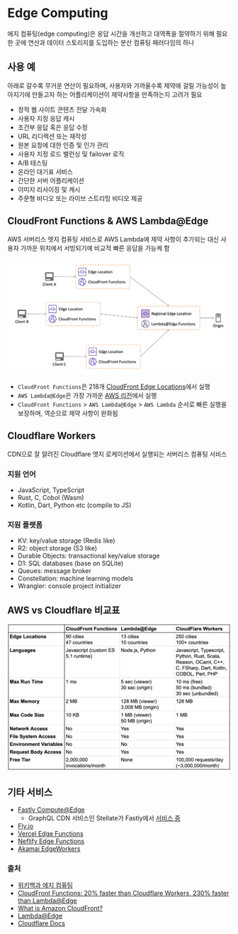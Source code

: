 # Edge Computing

에지 컴퓨팅(edge computing)은 응답 시간을 개선하고 대역폭을 절약하기 위해 필요한 곳에 연산과 데이터 스토리지를 도입하는 분산 컴퓨팅 패러다임의 하나

## 사용 예

아래로 갈수록 무거운 연산이 필요하며, 사용자와 가까울수록 제약에 걸릴 가능성이 높아지기에 만들고자 하는 어플리케이션이 제약사항을 만족하는지 고려가 필요

- 정적 웹 사이트 콘텐츠 전달 가속화
- 사용자 지정 응답 캐시
- 조건부 응답 혹은 응답 수정
- URL 리디렉션 또는 재작성
- 원본 요청에 대한 인증 및 인가 관리
- 사용자 지정 로드 밸런싱 및 failover 로직
- A/B 테스팅
- 온라인 대기표 서비스
- 간단한 서버 어플리케이션
- 이미지 리사이징 및 캐시
- 주문형 비디오 또는 라이브 스트리밍 비디오 제공

## CloudFront Functions & AWS Lambda@Edge

AWS 서버리스 엣지 컴퓨팅 서비스로 AWS Lambda에 제약 사항이 추가되는 대신 사용자 가까운 위치에서 서빙되기에 비교적 빠른 응답을 가능케 함

![cloudfront-functions-where](cloudfront-functions-where.png)

- `CloudFront Functions`은 218개 [CloudFront Edge Locations](https://aws.amazon.com/ko/cloudfront/features/?whats-new-cloudfront.sort-by=item.additionalFields.postDateTime&whats-new-cloudfront.sort-order=desc#Global_Edge_Network)에서 실행
- `AWS Lambda@Edge`은 가장 가까운 [AWS 리전](https://aws.amazon.com/ko/about-aws/global-infrastructure/regions_az/)에서 실행
- `CloudFront Functions` > `AWS Lambda@Edge` > `AWS Lambda` 순서로 빠른 실행을 보장하며, 역순으로 제약 사항이 완화됨

## Cloudflare Workers

CDN으로 잘 알려진 Cloudflare 엣지 로케이션에서 실행되는 서버리스 컴퓨팅 서비스

### 지원 언어

- JavaScript, TypeScript
- Rust, C, Cobol (Wasm)
- Kotlin, Dart, Python etc (compile to JS)


### 지원 플랫폼

- KV: key/value storage (Redis like)
- R2: object storage (S3 like)
- Durable Objects: transactional key/value storage
- D1: SQL databases (base on SQLite)
- Queues: message broker
- Constellation: machine learning models
- Wrangler: console project initializer

## AWS vs Cloudflare 비교표

![compare-table](compare-table.webp)

## 기타 서비스

- [Fastly Compute@Edge](https://www.fastly.com/products/edge-compute)
  - GraphQL CDN 서비스인 Stellate가 Fastly에서 [서비스 중](https://stellate.co/docs/platform/edge-locations)
- [Fly.io](https://fly.io/docs/)
- [Vercel Edge Functions](https://vercel.com/features/edge-functions)
- [Neflify Edge Functions](https://docs.netlify.com/edge-functions/overview/)
- [Akamai EdgeWorkers](https://techdocs.akamai.com/edgeworkers/docs/welcome-to-edgeworkers)

### 출처

- [위키백과 에지 컴퓨팅](https://ko.wikipedia.org/wiki/%EC%97%90%EC%A7%80_%EC%BB%B4%ED%93%A8%ED%8C%85#cite_note-ED_CP_01-1)
- [CloudFront Functions: 20% faster than Cloudflare Workers, 230% faster than Lambda@Edge](https://medium.com/@pauly4it/cloudfront-functions-20-faster-than-cloudflare-workers-230-faster-than-lambda-edge-c65c26221296)
- [What is Amazon CloudFront?](https://docs.aws.amazon.com/AmazonCloudFront/latest/DeveloperGuide/Introduction.html)
- [Lambda@Edge](https://aws.amazon.com/ko/lambda/edge/)
- [Cloudflare Docs](https://developers.cloudflare.com/workers/)